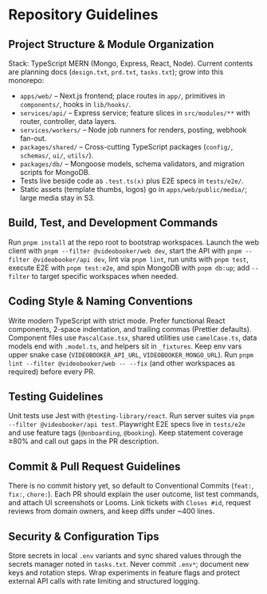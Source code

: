# Repository Guidelines

## Project Structure & Module Organization
Stack: TypeScript MERN (Mongo, Express, React, Node). Current contents are planning docs (`design.txt`, `prd.txt`, `tasks.txt`); grow into this monorepo:
- `apps/web/` – Next.js frontend; place routes in `app/`, primitives in `components/`, hooks in `lib/hooks/`.
- `services/api/` – Express service; feature slices in `src/modules/**` with router, controller, data layers.
- `services/workers/` – Node job runners for renders, posting, webhook fan-out.
- `packages/shared/` – Cross-cutting TypeScript packages (`config/`, `schemas/`, `ui/`, `utils/`).
- `packages/db/` – Mongoose models, schema validators, and migration scripts for MongoDB.
- Tests live beside code as `.test.ts(x)` plus E2E specs in `tests/e2e/`.
- Static assets (template thumbs, logos) go in `apps/web/public/media/`; large media stay in S3.

## Build, Test, and Development Commands
Run `pnpm install` at the repo root to bootstrap workspaces. Launch the web client with `pnpm --filter @videobooker/web dev`, start the API with `pnpm --filter @videobooker/api dev`, lint via `pnpm lint`, run units with `pnpm test`, execute E2E with `pnpm test:e2e`, and spin MongoDB with `pnpm db:up`; add `--filter` to target specific workspaces when needed.

## Coding Style & Naming Conventions
Write modern TypeScript with strict mode. Prefer functional React components, 2-space indentation, and trailing commas (Prettier defaults). Component files use `PascalCase.tsx`, shared utilities use `camelCase.ts`, data models end with `.model.ts`, and helpers sit in `_fixtures`. Keep env vars upper snake case (`VIDEOBOOKER_API_URL`, `VIDEOBOOKER_MONGO_URL`). Run `pnpm lint --filter @videobooker/web -- --fix` (and other workspaces as required) before every PR.

## Testing Guidelines
Unit tests use Jest with `@testing-library/react`. Run server suites via `pnpm --filter @videobooker/api test`. Playwright E2E specs live in `tests/e2e` and use feature tags (`@onboarding`, `@booking`). Keep statement coverage ≥80% and call out gaps in the PR description.

## Commit & Pull Request Guidelines
There is no commit history yet, so default to Conventional Commits (`feat:`, `fix:`, `chore:`). Each PR should explain the user outcome, list test commands, and attach UI screenshots or Looms. Link tickets with `Closes #id`, request reviews from domain owners, and keep diffs under ~400 lines.

## Security & Configuration Tips
Store secrets in local `.env` variants and sync shared values through the secrets manager noted in `tasks.txt`. Never commit `.env*`; document new keys and rotation steps. Wrap experiments in feature flags and protect external API calls with rate limiting and structured logging.
